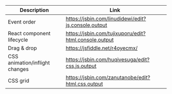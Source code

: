 |Description|Link|
|-----------|----|
|Event order|https://jsbin.com/linudidewi/edit?js,console,output|
|React component lifecycle|https://jsbin.com/tujixuporu/edit?html,console,output|
|Drag & drop|https://jsfiddle.net/r4oyecmx/|
|CSS animation/inflight changes|https://jsbin.com/huqivesuga/edit?css,js,output|
|CSS grid|https://jsbin.com/zanutanobe/edit?html,css,output|
